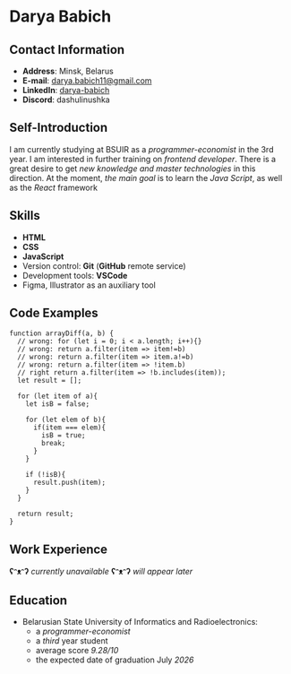 # Darya Babich

## Contact Information
- **Address**: Minsk, Belarus 
- **E-mail**: [darya.babich11@gmail.com](https://darya.babich11@gmail.com)
- **LinkedIn**: [darya-babich](https://www.linkedin.com/in/darya-babich)
- **Discord**: dashulinushka

## Self-Introduction
I am currently studying at BSUIR as a *programmer-economist* in the 3rd year. I am interested in further training on *frontend developer*. There is a great desire to get *new knowledge and master technologies* in this direction. At the moment, *the main goal* is to learn the *Java Script*, as well as the *React* framework

## Skills
- **HTML**
- **CSS**
- **JavaScript**
- Version control: **Git** (**GitHub** remote service)
- Development tools: **VSCode**
- Figma, Illustrator as an auxiliary tool

## Code Examples
```
function arrayDiff(a, b) {
  // wrong: for (let i = 0; i < a.length; i++){}
  // wrong: return a.filter(item => item!=b)
  // wrong: return a.filter(item => item.a!=b)
  // wrong: return a.filter(item => !item.b)
  // right return a.filter(item => !b.includes(item));
  let result = [];
  
  for (let item of a){
    let isB = false;
    
    for (let elem of b){
      if(item === elem){
        isB = true;
        break;
      }
    }
    
    if (!isB){
      result.push(item);
    }
  }
  
  return result;
}
```

## Work Experience
**ʕᵔᴥᵔʔ** *currently unavailable* **ʕᵔᴥᵔʔ**
            *will appear later*

## Education
* Belarusian State University of Informatics and Radioelectronics:
    * a *programmer-economist*
    * a *third* year student
    * average score *9.28/10*
    * the expected date of graduation July *2026*